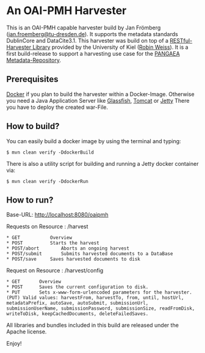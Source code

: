 # An OAI-PMH Harvester

This is an OAI-PMH capable harvester build by Jan Frömberg ([jan.froemberg@tu-dresden.de](mailto:jan.froemberg@tu-dresden.de)).
It supports the metadata standards DublinCore and DataCite3.1.
This harvester was build on top of a [RESTful-Harvester Library][1] provided by the University of Kiel ([Robin Weiss](mailto:row@informatik.uni-kiel.de)).
It is a first build-release to support a harvesting use case for the [PANGAEA Metadata-Repository][6].

## Prerequisites

[Docker][3] if you plan to build the harvester within a Docker-Image.
Otherwise you need a Java Application Server like [Glassfish][2], [Tomcat][5] or [Jetty][4]
There you have to deploy the created war-File.

## How to build?

You can easily build a docker image by using the terminal and typing:

    $ mvn clean verify -DdockerBuild

There is also a utility script for building and running a Jetty docker container via:

    $ mvn clean verify -DdockerRun

## How to run?

Base-URL: [http://localhost:8080/oaipmh](http://localhost:8080/oaipmh)

Requests on Resource : /harvest

    * GET			Overview
    * POST			Starts the harvest
    * POST/abort		Aborts an ongoing harvest
    * POST/submit		Submits harvested documents to a DataBase
    * POST/save		Saves harvested documents to disk

Request on Resource : /harvest/config

    * GET		Overview
    * POST		Saves the current configuration to disk.
    * PUT 		Sets x-www-form-urlencoded parameters for the harvester.
    (PUT) Valid values: harvestFrom, harvestTo, from, until, hostUrl, metadataPrefix, autoSave, autoSubmit, submissionUrl,
    submissionUserName, submissionPassword, submissionSize, readFromDisk, writeToDisk, keepCachedDocuments, deleteFailedSaves.

All libraries and bundles included in this build are
released under the Apache license.

Enjoy!

[1]: https://code.gerdi-project.de/projects/HAR/repos/harvesterbaselibrary
[2]: https://javaee.github.io/glassfish
[3]: https://www.docker.com
[4]: https://www.eclipse.org/jetty
[5]: https://tomcat.apache.org
[6]: http://ws.pangaea.de/oai/provider
